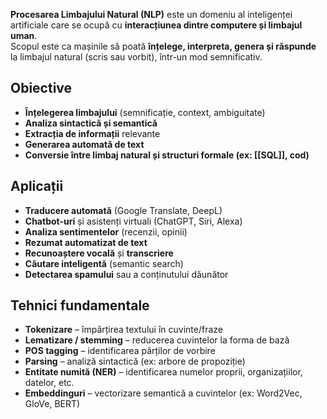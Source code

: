 **Procesarea Limbajului Natural (NLP)** este un domeniu al inteligenței artificiale care se ocupă cu **interacțiunea dintre computere și limbajul uman**.  
Scopul este ca mașinile să poată **înțelege, interpreta, genera și răspunde** la limbajul natural (scris sau vorbit), într-un mod semnificativ.

## Obiective

- **Înțelegerea limbajului** (semnificație, context, ambiguitate)
- **Analiza sintactică și semantică**
- **Extracția de informații** relevante
- **Generarea automată de text**
- **Conversie între limbaj natural și structuri formale (ex: [[SQL]], cod)**

## Aplicații

- **Traducere automată** (Google Translate, DeepL)
- **Chatbot-uri** și asistenți virtuali (ChatGPT, Siri, Alexa)
- **Analiza sentimentelor** (recenzii, opinii)
- **Rezumat automatizat de text**
- **Recunoaștere vocală** și **transcriere**
- **Căutare inteligentă** (semantic search)
- **Detectarea spamului** sau a conținutului dăunător

## Tehnici fundamentale

- **Tokenizare** – împărțirea textului în cuvinte/fraze
- **Lematizare / stemming** – reducerea cuvintelor la forma de bază
- **POS tagging** – identificarea părților de vorbire
- **Parsing** – analiză sintactică (ex: arbore de propoziție)
- **Entitate numită (NER)** – identificarea numelor proprii, organizațiilor, datelor, etc.
- **Embeddinguri** – vectorizare semantică a cuvintelor (ex: Word2Vec, GloVe, BERT)
